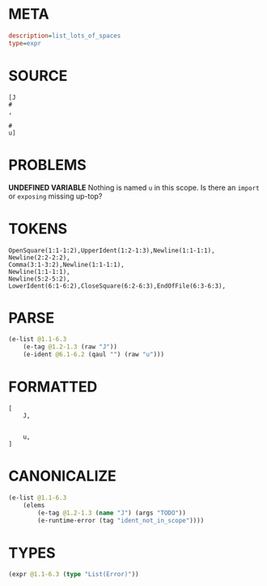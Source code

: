 # META
~~~ini
description=list_lots_of_spaces
type=expr
~~~
# SOURCE
~~~roc
[J
#
,

#
u]
~~~
# PROBLEMS
**UNDEFINED VARIABLE**
Nothing is named `u` in this scope.
Is there an `import` or `exposing` missing up-top?

# TOKENS
~~~zig
OpenSquare(1:1-1:2),UpperIdent(1:2-1:3),Newline(1:1-1:1),
Newline(2:2-2:2),
Comma(3:1-3:2),Newline(1:1-1:1),
Newline(1:1-1:1),
Newline(5:2-5:2),
LowerIdent(6:1-6:2),CloseSquare(6:2-6:3),EndOfFile(6:3-6:3),
~~~
# PARSE
~~~clojure
(e-list @1.1-6.3
	(e-tag @1.2-1.3 (raw "J"))
	(e-ident @6.1-6.2 (qaul "") (raw "u")))
~~~
# FORMATTED
~~~roc
[
	J,


	u,
]
~~~
# CANONICALIZE
~~~clojure
(e-list @1.1-6.3
	(elems
		(e-tag @1.2-1.3 (name "J") (args "TODO"))
		(e-runtime-error (tag "ident_not_in_scope"))))
~~~
# TYPES
~~~clojure
(expr @1.1-6.3 (type "List(Error)"))
~~~
